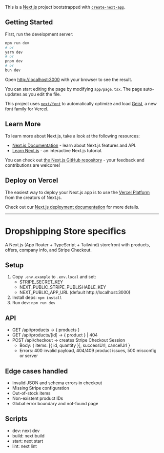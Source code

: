 This is a [Next.js](https://nextjs.org) project bootstrapped with [`create-next-app`](https://nextjs.org/docs/app/api-reference/cli/create-next-app).

## Getting Started

First, run the development server:

```bash
npm run dev
# or
yarn dev
# or
pnpm dev
# or
bun dev
```

Open [http://localhost:3000](http://localhost:3000) with your browser to see the result.

You can start editing the page by modifying `app/page.tsx`. The page auto-updates as you edit the file.

This project uses [`next/font`](https://nextjs.org/docs/app/building-your-application/optimizing/fonts) to automatically optimize and load [Geist](https://vercel.com/font), a new font family for Vercel.

## Learn More

To learn more about Next.js, take a look at the following resources:

- [Next.js Documentation](https://nextjs.org/docs) - learn about Next.js features and API.
- [Learn Next.js](https://nextjs.org/learn) - an interactive Next.js tutorial.

You can check out [the Next.js GitHub repository](https://github.com/vercel/next.js) - your feedback and contributions are welcome!

## Deploy on Vercel

The easiest way to deploy your Next.js app is to use the [Vercel Platform](https://vercel.com/new?utm_medium=default-template&filter=next.js&utm_source=create-next-app&utm_campaign=create-next-app-readme) from the creators of Next.js.

Check out our [Next.js deployment documentation](https://nextjs.org/docs/app/building-your-application/deploying) for more details.

---

# Dropshipping Store specifics

A Next.js (App Router + TypeScript + Tailwind) storefront with products, offers, company info, and Stripe Checkout.

## Setup
1. Copy `.env.example` to `.env.local` and set:
   - STRIPE_SECRET_KEY
   - NEXT_PUBLIC_STRIPE_PUBLISHABLE_KEY
   - NEXT_PUBLIC_APP_URL (default http://localhost:3000)
2. Install deps: `npm install`
3. Run dev: `npm run dev`

## API
- GET /api/products → { products }
- GET /api/products/[id] → { product } | 404
- POST /api/checkout → creates Stripe Checkout Session
  - Body: { items: [{ id, quantity }], successUrl, cancelUrl }
  - Errors: 400 invalid payload, 404/409 product issues, 500 misconfig or server

## Edge cases handled
- Invalid JSON and schema errors in checkout
- Missing Stripe configuration
- Out-of-stock items
- Non-existent product IDs
- Global error boundary and not-found page

## Scripts
- dev: next dev
- build: next build
- start: next start
- lint: next lint
